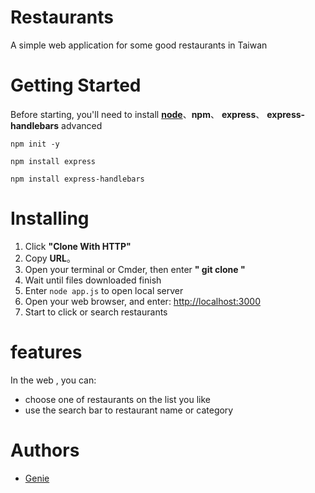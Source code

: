 # Restaurants
A simple web application for some good restaurants in Taiwan

# Getting Started
Before starting, you'll need to install [**node**](https://nodejs.org/zh-tw/download/)、**npm**、 **express**、 **express-handlebars** advanced

``` 
npm init -y 
```
``` 
npm install express 
```
``` 
npm install express-handlebars 
```
# Installing
1. Click **"Clone With HTTP"**
2. Copy **URL**。
3. Open your terminal or Cmder, then enter **" git clone <URL>"**
4. Wait until files downloaded finish
5. Enter ```node app.js``` to open local server
6. Open your web browser, and enter: [http://localhost:3000](http://localhost:3000)
7. Start to click or search restaurants 


# features
In the web , you can:
* choose one of restaurants on the list you like
* use the search bar to restaurant name or category 

# Authors
* [Genie](https://github.com/4genie)
